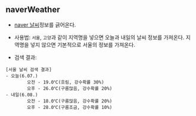 naverWeather
---

* [naver 날씨](http://weather.naver.com/rgn/cityWetrCity.nhn?cityRgnCd=CT001001)정보를 긁어온다.

* 사용법:
`서울`, `고양`과 같이 지역명을 넣으면 오늘과 내일의 날씨 정보를 가져온다.
지역명을 넣지 않으면 기본적으로 서울의 정보를 가져온다.

* 검색 결과:
```
[서울 날씨 검색 결과]
- 오늘(6.07.)
        오전 - 19.0℃(흐림, 강수확률 30%)
        오후 - 26.0℃(구름많음, 강수확률 20%)
- 내일(6.08.)
        오전 - 18.0℃(구름많음, 강수확률 20%)
        오후 - 28.0℃(구름조금, 강수확률 10%)
```
